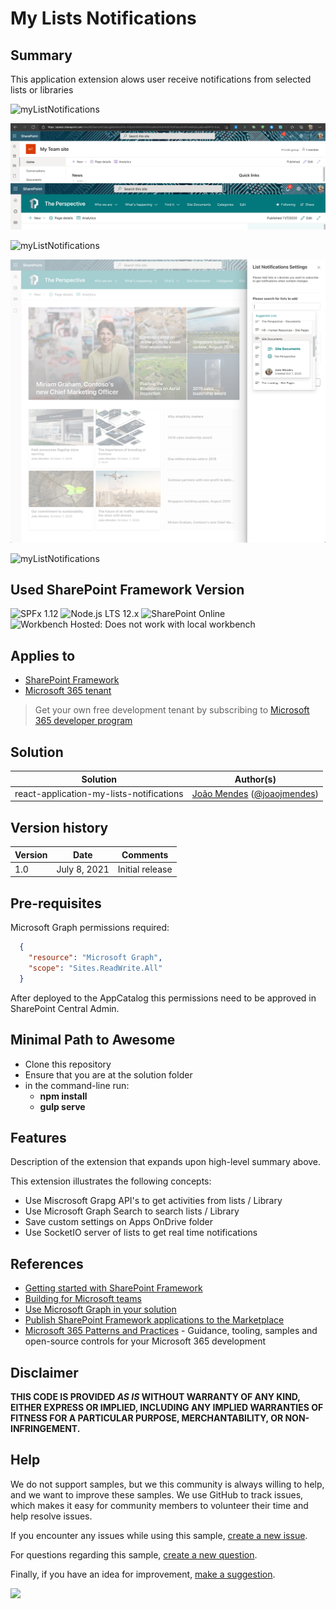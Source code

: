 # My Lists Notifications

## Summary

This application extension alows user receive notifications from selected lists or libraries

![myListNotifications](./assets/myListsNotifications.gif)
<br/>

 ![myListNotifications](./assets/myListsNotifications0.png)
 <br/>
  ![myListNotifications](./assets/myListsNotifications1.png)
<br/>

  ![myListNotifications](./assets/myListsNotifications2.png)
  <br/>

  ![myListNotifications](./assets/myListsNotifications3.png)
  <br/>
  
  ![myListNotifications](./assets/myListsNotifications4.png)
## Used SharePoint Framework Version

![SPFx 1.12](https://img.shields.io/badge/SPFx-1.12.1-green.svg)
![Node.js LTS 12.x](https://img.shields.io/badge/Node.js-LTS%2012.x-green.svg)
![SharePoint Online](https://img.shields.io/badge/SharePoint-Online-yellow.svg)
![Workbench Hosted: Does not work with local workbench](https://img.shields.io/badge/Workbench-Hosted-yellow.svg "Does not work with local workbench")

## Applies to

- [SharePoint Framework](https://aka.ms/spfx)
- [Microsoft 365 tenant](https://docs.microsoft.com/en-us/sharepoint/dev/spfx/set-up-your-developer-tenant)

> Get your own free development tenant by subscribing to [Microsoft 365 developer program](http://aka.ms/o365devprogram)
      

## Solution

Solution|Author(s)
--------|---------
react-application-my-lists-notifications | [João Mendes](https://github.com/joaojmendes) ([@joaojmendes](https://twitter.com/joaojmendes))

## Version history

Version|Date|Comments
-------|----|--------
1.0|July 8, 2021|Initial release

## Pre-requisites

Microsoft Graph permissions required:

```json
  {
    "resource": "Microsoft Graph", 
    "scope": "Sites.ReadWrite.All"
  }      
```

After deployed to the AppCatalog this permissions need to be approved in SharePoint Central Admin.


## Minimal Path to Awesome

- Clone this repository
- Ensure that you are at the solution folder
- in the command-line run:
  - **npm install**
  - **gulp serve**


## Features

Description of the extension that expands upon high-level summary above.

This extension illustrates the following concepts:

- Use Miscrosoft Grapg API's to get activities from lists / Library
- Use Microsoft Graph Search to search lists / Library
- Save custom settings on Apps OnDrive folder
- Use SocketIO server of lists to get real time notifications

## References

- [Getting started with SharePoint Framework](https://docs.microsoft.com/en-us/sharepoint/dev/spfx/set-up-your-developer-tenant)
- [Building for Microsoft teams](https://docs.microsoft.com/en-us/sharepoint/dev/spfx/build-for-teams-overview)
- [Use Microsoft Graph in your solution](https://docs.microsoft.com/en-us/sharepoint/dev/spfx/web-parts/get-started/using-microsoft-graph-apis)
- [Publish SharePoint Framework applications to the Marketplace](https://docs.microsoft.com/en-us/sharepoint/dev/spfx/publish-to-marketplace-overview)
- [Microsoft 365 Patterns and Practices](https://aka.ms/m365pnp) - Guidance, tooling, samples and open-source controls for your Microsoft 365 development

## Disclaimer

**THIS CODE IS PROVIDED *AS IS* WITHOUT WARRANTY OF ANY KIND, EITHER EXPRESS OR IMPLIED, INCLUDING ANY IMPLIED WARRANTIES OF FITNESS FOR A PARTICULAR PURPOSE, MERCHANTABILITY, OR NON-INFRINGEMENT.**


## Help

We do not support samples, but we this community is always willing to help, and we want to improve these samples. We use GitHub to track issues, which makes it easy for  community members to volunteer their time and help resolve issues.

If you encounter any issues while using this sample, [create a new issue](https://github.com/pnp/sp-dev-fx-extensions/issues/new?assignees=&labels=Needs%3A+Triage+%3Amag%3A%2Ctype%3Abug-suspected&template=bug-report.yml&sample=react-application-my-lists-notifications&authors=@joaojmendes&title=react-application-my-lists-notifications%20-%20).

For questions regarding this sample, [create a new question](https://github.com/pnp/sp-dev-fx-extensions/issues/new?assignees=&labels=Needs%3A+Triage+%3Amag%3A%2Ctype%3Abug-suspected&template=question.yml&sample=react-application-my-lists-notifications&authors=@joaojmendes&title=react-application-my-lists-notifications%20-%20).

Finally, if you have an idea for improvement, [make a suggestion](https://github.com/pnp/sp-dev-fx-extensions/issues/new?assignees=&labels=Needs%3A+Triage+%3Amag%3A%2Ctype%3Abug-suspected&template=suggestion.yml&sample=react-application-my-lists-notifications&authors=@joaojmendes&title=react-application-my-lists-notifications%20-%20).

<img src="https://telemetry.sharepointpnp.com/sp-dev-fx-extensions/samples/react-application-my-lists-notifications" />
